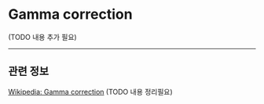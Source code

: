 # Gamma correction

(TODO 내용 추가 필요)

***

## 관련 정보
[Wikipedia: Gamma correction](https://en.wikipedia.org/wiki/Gamma_correction)
(TODO 내용 정리필요)
